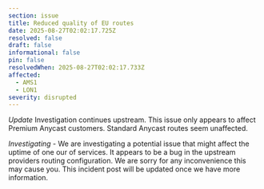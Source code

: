 ```yaml
---
section: issue
title: Reduced quality of EU routes
date: 2025-08-27T02:02:17.725Z
resolved: false
draft: false
informational: false
pin: false
resolvedWhen: 2025-08-27T02:02:17.733Z
affected:
  - AMS1
  - LON1
severity: disrupted
---
```

*Update* Investigation continues upstream. This issue only appears to affect Premium Anycast customers. Standard Anycast routes seem unaffected.


*Investigating* - We are investigating a potential issue that might affect the uptime of one our of services. It appears to be a bug in the upstream providers routing configuration. We are sorry for any inconvenience this may cause you. This incident post will be updated once we have more information.